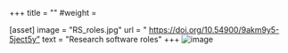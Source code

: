 +++
title = ""
#weight = 

[asset]
  image = "RS_roles.jpg"
  url = " https://doi.org/10.54900/9akm9y5-5ject5y”
  text = "Research software roles"
+++
![image](https://user-images.githubusercontent.com/8003204/234157611-43ab47f4-6fb6-4cf1-ab54-4dffc4f04837.png)
